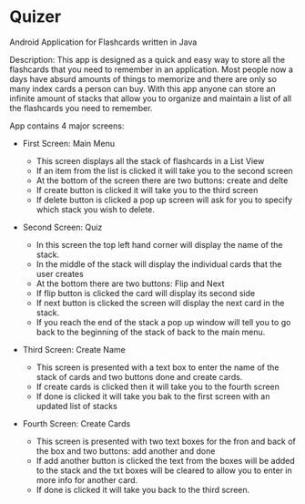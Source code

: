 # Quizer
Android Application for Flashcards
written in Java

Description:
  This app is designed as a quick and easy way to store all the flashcards that you need to remember in an application. Most people now a days have absurd amounts of things to memorize and there are only so many index cards a person can buy. With this app anyone can store an infinite amount of stacks that allow you to organize and maintain a list of all the flashcards you need to remember. 


App contains 4 major screens:

  - First Screen: Main Menu
    - This screen displays all the stack of flashcards in a List View 
    - If an item from the list is clicked it will take you to the second screen
    - At the bottom of the screen there are two buttons: create and delte
    - If create button is clicked it will take you to the third screen
    - If delete button is clicked a pop up screen will ask for you to specify which stack you wish to delete.
  
  - Second Screen: Quiz
    - In this screen the top left hand corner will display the name of the stack.
    - In the middle of the stack will display the individual cards that the user creates
    - At the bottom there are two buttons: Flip and Next
    - If flip button is clicked the card will display its second side 
    - If next button is clicked the screen will display the next card in the stack.
    - If you reach the end of the stack a pop up window will tell you to go back to the beginning of the stack of back to the main menu. 
   
  - Third Screen: Create Name
    - This screen is presented with a text box to enter the name of the stack of cards and two buttons done and create cards.
    - If create cards is clicked then it will take you to the fourth screen
    - If done is clicked it will take you bak to the first screen with an updated list of stacks
   
  - Fourth Screen: Create Cards
    - This screen is presented with two text boxes for the fron and back of the box and two buttons: add another and done
    - If add another button is clicked the text from the boxes will be added to the stack and the txt boxes will be cleared to allow you to enter in more info for another card.
    - If done is clicked it will take you back to the third screen.
   

